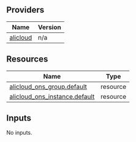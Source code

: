 <!-- BEGIN_TF_DOCS -->
## Providers

| Name | Version |
|------|---------|
| <a name="provider_alicloud"></a> [alicloud](#provider\_alicloud) | n/a |

## Resources

| Name | Type |
|------|------|
| [alicloud_ons_group.default](https://registry.terraform.io/providers/hashicorp/alicloud/latest/docs/resources/ons_group) | resource |
| [alicloud_ons_instance.default](https://registry.terraform.io/providers/hashicorp/alicloud/latest/docs/resources/ons_instance) | resource |

## Inputs

No inputs.
<!-- END_TF_DOCS -->    